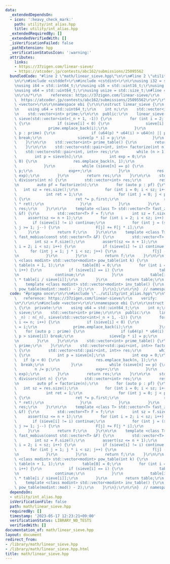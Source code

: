 ```yaml
---
data:
  _extendedDependsOn:
  - icon: ':heavy_check_mark:'
    path: utility/int_alias.hpp
    title: utility/int_alias.hpp
  _extendedRequiredBy: []
  _extendedVerifiedWith: []
  _isVerificationFailed: false
  _pathExtension: hpp
  _verificationStatusIcon: ':warning:'
  attributes:
    links:
    - https://37zigen.com/linear-sieve/
    - https://atcoder.jp/contests/abc162/submissions/25095562
  bundledCode: "#line 2 \"math/linear_sieve.hpp\"\n\r\n#line 2 \"utility/int_alias.hpp\"\
    \n\r\n#include <cstddef>\r\n#include <cstdint>\r\n\r\nusing i32 = std::int32_t;\r\
    \nusing i64 = std::int64_t;\r\nusing u16 = std::uint16_t;\r\nusing u32 = std::uint32_t;\r\
    \nusing u64 = std::uint64_t;\r\nusing usize = std::size_t;\n#line 4 \"math/linear_sieve.hpp\"\
    \n\r\n/*\r\n    reference: https://37zigen.com/linear-sieve/\r\n    verify:  \
    \  https://atcoder.jp/contests/abc162/submissions/25095562\r\n*/\r\n\r\n#include\
    \ <vector>\r\n\r\nnamespace ebi {\r\n\r\nstruct linear_sieve {\r\n  private:\r\
    \n    using u64 = std::uint64_t;\r\n    int n;\r\n    std::vector<int> sieve;\r\
    \n    std::vector<int> prime;\r\n\r\n  public:\r\n    linear_sieve(int _n) : n(_n),\
    \ sieve(std::vector<int>(_n + 1, -1)) {\r\n        for (int i = 2; i <= n; i++)\
    \ {\r\n            if (sieve[i] < 0) {\r\n                sieve[i] = i;\r\n  \
    \              prime.emplace_back(i);\r\n            }\r\n            for (auto\
    \ p : prime) {\r\n                if (u64(p) * u64(i) > u64(n) || p > sieve[i])\
    \ break;\r\n                sieve[p * i] = p;\r\n            }\r\n        }\r\n\
    \    }\r\n\r\n    std::vector<int> prime_table() {\r\n        return prime;\r\n\
    \    }\r\n\r\n    std::vector<std::pair<int, int>> factorize(int n) {\r\n    \
    \    std::vector<std::pair<int, int>> res;\r\n        while (n > 1) {\r\n    \
    \        int p = sieve[n];\r\n            int exp = 0;\r\n            if (p <\
    \ 0) {\r\n                res.emplace_back(n, 1);\r\n                break;\r\n\
    \            }\r\n            while (sieve[n] == p) {\r\n                n /=\
    \ p;\r\n                exp++;\r\n            }\r\n            res.emplace_back(p,\
    \ exp);\r\n        }\r\n        return res;\r\n    }\r\n\r\n    std::vector<int>\
    \ divisors(int n) {\r\n        std::vector<int> res;\r\n        res.emplace_back(1);\r\
    \n        auto pf = factorize(n);\r\n        for (auto p : pf) {\r\n         \
    \   int sz = res.size();\r\n            for (int i = 0; i < sz; i++) {\r\n   \
    \             int ret = 1;\r\n                for (int j = 0; j < p.second; j++)\
    \ {\r\n                    ret *= p.first;\r\n                    res.emplace_back(res[i]\
    \ * ret);\r\n                }\r\n            }\r\n        }\r\n        return\
    \ res;\r\n    }\r\n\r\n    template <class T> std::vector<T> fast_zeta(const std::vector<T>\
    \ &f) {\r\n        std::vector<T> F = f;\r\n        int sz = f.size();\r\n   \
    \     assert(sz <= n + 1);\r\n        for (int i = 2; i < sz; i++) {\r\n     \
    \       if (sieve[i] != i) continue;\r\n            for (int j = (sz - 1) / i;\
    \ j >= 1; j--) {\r\n                F[j] += F[j * i];\r\n            }\r\n   \
    \     }\r\n        return F;\r\n    }\r\n\r\n    template <class T> std::vector<T>\
    \ fast_mobius(const std::vector<T> &F) {\r\n        std::vector<T> f = F;\r\n\
    \        int sz = F.size();\r\n        assert(sz <= n + 1);\r\n        for (int\
    \ i = 2; i < sz; i++) {\r\n            if (sieve[i] != i) continue;\r\n      \
    \      for (int j = 1; j * i < sz; j++) {\r\n                f[j] -= f[j * i];\r\
    \n            }\r\n        }\r\n        return f;\r\n    }\r\n\r\n    template\
    \ <class modint> std::vector<modint> pow_table(int k) {\r\n        std::vector<modint>\
    \ table(n + 1, 1);\r\n        table[0] = 0;\r\n        for (int i = 2; i <= n;\
    \ i++) {\r\n            if (sieve[i] == i) {\r\n                table[i] = modint(i).pow(k);\r\
    \n                continue;\r\n            }\r\n            table[i] = table[sieve[i]]\
    \ * table[i / sieve[i]];\r\n        }\r\n        return table;\r\n    }\r\n\r\n\
    \    template <class modint> std::vector<modint> inv_table() {\r\n        return\
    \ pow_table(modint::mod() - 2);\r\n    }\r\n};\r\n\r\n}  // namespace ebi\r\n"
  code: "#pragma once\r\n\r\n#include \"../utility/int_alias.hpp\"\r\n\r\n/*\r\n \
    \   reference: https://37zigen.com/linear-sieve/\r\n    verify:    https://atcoder.jp/contests/abc162/submissions/25095562\r\
    \n*/\r\n\r\n#include <vector>\r\n\r\nnamespace ebi {\r\n\r\nstruct linear_sieve\
    \ {\r\n  private:\r\n    using u64 = std::uint64_t;\r\n    int n;\r\n    std::vector<int>\
    \ sieve;\r\n    std::vector<int> prime;\r\n\r\n  public:\r\n    linear_sieve(int\
    \ _n) : n(_n), sieve(std::vector<int>(_n + 1, -1)) {\r\n        for (int i = 2;\
    \ i <= n; i++) {\r\n            if (sieve[i] < 0) {\r\n                sieve[i]\
    \ = i;\r\n                prime.emplace_back(i);\r\n            }\r\n        \
    \    for (auto p : prime) {\r\n                if (u64(p) * u64(i) > u64(n) ||\
    \ p > sieve[i]) break;\r\n                sieve[p * i] = p;\r\n            }\r\
    \n        }\r\n    }\r\n\r\n    std::vector<int> prime_table() {\r\n        return\
    \ prime;\r\n    }\r\n\r\n    std::vector<std::pair<int, int>> factorize(int n)\
    \ {\r\n        std::vector<std::pair<int, int>> res;\r\n        while (n > 1)\
    \ {\r\n            int p = sieve[n];\r\n            int exp = 0;\r\n         \
    \   if (p < 0) {\r\n                res.emplace_back(n, 1);\r\n              \
    \  break;\r\n            }\r\n            while (sieve[n] == p) {\r\n        \
    \        n /= p;\r\n                exp++;\r\n            }\r\n            res.emplace_back(p,\
    \ exp);\r\n        }\r\n        return res;\r\n    }\r\n\r\n    std::vector<int>\
    \ divisors(int n) {\r\n        std::vector<int> res;\r\n        res.emplace_back(1);\r\
    \n        auto pf = factorize(n);\r\n        for (auto p : pf) {\r\n         \
    \   int sz = res.size();\r\n            for (int i = 0; i < sz; i++) {\r\n   \
    \             int ret = 1;\r\n                for (int j = 0; j < p.second; j++)\
    \ {\r\n                    ret *= p.first;\r\n                    res.emplace_back(res[i]\
    \ * ret);\r\n                }\r\n            }\r\n        }\r\n        return\
    \ res;\r\n    }\r\n\r\n    template <class T> std::vector<T> fast_zeta(const std::vector<T>\
    \ &f) {\r\n        std::vector<T> F = f;\r\n        int sz = f.size();\r\n   \
    \     assert(sz <= n + 1);\r\n        for (int i = 2; i < sz; i++) {\r\n     \
    \       if (sieve[i] != i) continue;\r\n            for (int j = (sz - 1) / i;\
    \ j >= 1; j--) {\r\n                F[j] += F[j * i];\r\n            }\r\n   \
    \     }\r\n        return F;\r\n    }\r\n\r\n    template <class T> std::vector<T>\
    \ fast_mobius(const std::vector<T> &F) {\r\n        std::vector<T> f = F;\r\n\
    \        int sz = F.size();\r\n        assert(sz <= n + 1);\r\n        for (int\
    \ i = 2; i < sz; i++) {\r\n            if (sieve[i] != i) continue;\r\n      \
    \      for (int j = 1; j * i < sz; j++) {\r\n                f[j] -= f[j * i];\r\
    \n            }\r\n        }\r\n        return f;\r\n    }\r\n\r\n    template\
    \ <class modint> std::vector<modint> pow_table(int k) {\r\n        std::vector<modint>\
    \ table(n + 1, 1);\r\n        table[0] = 0;\r\n        for (int i = 2; i <= n;\
    \ i++) {\r\n            if (sieve[i] == i) {\r\n                table[i] = modint(i).pow(k);\r\
    \n                continue;\r\n            }\r\n            table[i] = table[sieve[i]]\
    \ * table[i / sieve[i]];\r\n        }\r\n        return table;\r\n    }\r\n\r\n\
    \    template <class modint> std::vector<modint> inv_table() {\r\n        return\
    \ pow_table(modint::mod() - 2);\r\n    }\r\n};\r\n\r\n}  // namespace ebi\r\n"
  dependsOn:
  - utility/int_alias.hpp
  isVerificationFile: false
  path: math/linear_sieve.hpp
  requiredBy: []
  timestamp: '2023-05-17 12:23:21+09:00'
  verificationStatus: LIBRARY_NO_TESTS
  verifiedWith: []
documentation_of: math/linear_sieve.hpp
layout: document
redirect_from:
- /library/math/linear_sieve.hpp
- /library/math/linear_sieve.hpp.html
title: math/linear_sieve.hpp
---
```


